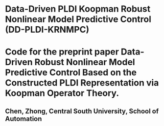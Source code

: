 # Data-Driven PLDI Koopman Robust Nonlinear Model Predictive Control (DD-PLDI-KRNMPC) 

# Code for the preprint paper Data-Driven Robust Nonlinear Model Predictive Control Based on the Constructed PLDI Representation via Koopman Operator Theory.
## Chen, Zhong, Central South University, School of Automation
